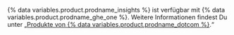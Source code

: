{% data variables.product.prodname_insights %} ist verfügbar mit {% data variables.product.prodname_ghe_one %}. Weitere Informationen findest Du unter „[Produkte von {% data variables.product.prodname_dotcom %}](/articles/githubs-products).“